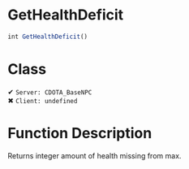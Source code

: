 # GetHealthDeficit
```js	
int GetHealthDeficit()
```
# Class
✔ `Server: CDOTA_BaseNPC`  
✖ `Client: undefined`  

# Function Description
Returns integer amount of health missing from max.
